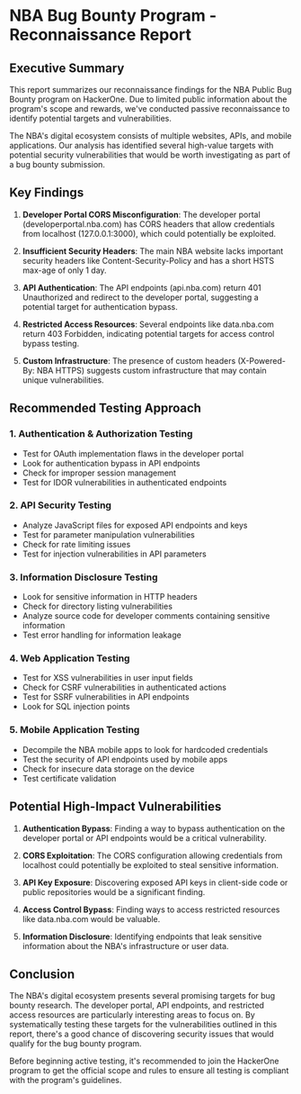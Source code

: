 # NBA Bug Bounty Program - Reconnaissance Report

## Executive Summary

This report summarizes our reconnaissance findings for the NBA Public Bug Bounty program on HackerOne. Due to limited public information about the program's scope and rewards, we've conducted passive reconnaissance to identify potential targets and vulnerabilities.

The NBA's digital ecosystem consists of multiple websites, APIs, and mobile applications. Our analysis has identified several high-value targets with potential security vulnerabilities that would be worth investigating as part of a bug bounty submission.

## Key Findings

1. **Developer Portal CORS Misconfiguration**: The developer portal (developerportal.nba.com) has CORS headers that allow credentials from localhost (127.0.0.1:3000), which could potentially be exploited.

2. **Insufficient Security Headers**: The main NBA website lacks important security headers like Content-Security-Policy and has a short HSTS max-age of only 1 day.

3. **API Authentication**: The API endpoints (api.nba.com) return 401 Unauthorized and redirect to the developer portal, suggesting a potential target for authentication bypass.

4. **Restricted Access Resources**: Several endpoints like data.nba.com return 403 Forbidden, indicating potential targets for access control bypass testing.

5. **Custom Infrastructure**: The presence of custom headers (X-Powered-By: NBA HTTPS) suggests custom infrastructure that may contain unique vulnerabilities.

## Recommended Testing Approach

### 1. Authentication & Authorization Testing

- Test for OAuth implementation flaws in the developer portal
- Look for authentication bypass in API endpoints
- Check for improper session management
- Test for IDOR vulnerabilities in authenticated endpoints

### 2. API Security Testing

- Analyze JavaScript files for exposed API endpoints and keys
- Test for parameter manipulation vulnerabilities
- Check for rate limiting issues
- Test for injection vulnerabilities in API parameters

### 3. Information Disclosure Testing

- Look for sensitive information in HTTP headers
- Check for directory listing vulnerabilities
- Analyze source code for developer comments containing sensitive information
- Test error handling for information leakage

### 4. Web Application Testing

- Test for XSS vulnerabilities in user input fields
- Check for CSRF vulnerabilities in authenticated actions
- Test for SSRF vulnerabilities in API endpoints
- Look for SQL injection points

### 5. Mobile Application Testing

- Decompile the NBA mobile apps to look for hardcoded credentials
- Test the security of API endpoints used by mobile apps
- Check for insecure data storage on the device
- Test certificate validation

## Potential High-Impact Vulnerabilities

1. **Authentication Bypass**: Finding a way to bypass authentication on the developer portal or API endpoints would be a critical vulnerability.

2. **CORS Exploitation**: The CORS configuration allowing credentials from localhost could potentially be exploited to steal sensitive information.

3. **API Key Exposure**: Discovering exposed API keys in client-side code or public repositories would be a significant finding.

4. **Access Control Bypass**: Finding ways to access restricted resources like data.nba.com would be valuable.

5. **Information Disclosure**: Identifying endpoints that leak sensitive information about the NBA's infrastructure or user data.

## Conclusion

The NBA's digital ecosystem presents several promising targets for bug bounty research. The developer portal, API endpoints, and restricted access resources are particularly interesting areas to focus on. By systematically testing these targets for the vulnerabilities outlined in this report, there's a good chance of discovering security issues that would qualify for the bug bounty program.

Before beginning active testing, it's recommended to join the HackerOne program to get the official scope and rules to ensure all testing is compliant with the program's guidelines. 